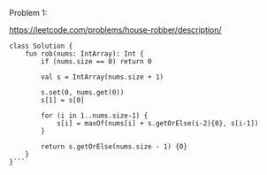 Problem 1:

https://leetcode.com/problems/house-robber/description/

```
class Solution {
    fun rob(nums: IntArray): Int {
        if (nums.size == 0) return 0
        
        val s = IntArray(nums.size + 1)
        
        s.set(0, nums.get(0))
        s[1] = s[0]
        
        for (i in 1..nums.size-1) {
            s[i] = maxOf(nums[i] + s.getOrElse(i-2){0}, s[i-1])
        }
        
        return s.getOrElse(nums.size - 1) {0}
    }
}```
